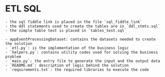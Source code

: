 # ETL SQL

    - the sql fiddle link is placed in the file `sql_fiddle_link`
    - the ddl statements used to create the tables are in `ddl_stmts.sql`
    - the simple table test is placed in `tables_test.sql`

    - appEventProcessingDataset: contains the datasets needed to create the solution
    - `etl.py`: is the implementation of the business logic
    - `helpers.py`: contains utility codes used for solving the business problem
    - `main.py`: the entry file to generate the input and the output data
    - `README.md`: description of logic behind the solution
    - `requirements.txt`: the required libraries to execute the code
